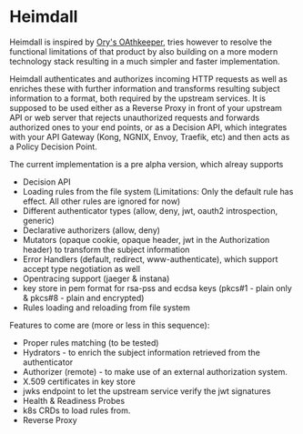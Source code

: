 # Heimdall

Heimdall is inspired by [Ory's OAthkeeper](https://www.ory.sh/docs/oathkeeper), tries however to resolve the functional limitations of that product by also building on a more modern technology stack resulting in a much simpler and faster implementation.

Heimdall authenticates and authorizes incoming HTTP requests as well as enriches these with further information and transforms resulting subject information to a format, both required by the upstream services. It is supposed to be used either as a Reverse Proxy in front of your upstream API or web server that rejects unauthorized requests and forwards authorized ones to your end points, or as a Decision API, which integrates with your API Gateway (Kong, NGNIX, Envoy, Traefik, etc) and then acts as a Policy Decision Point.

The current implementation is a pre alpha version, which alreay supports

* Decision API
* Loading rules from the file system (Limitations: Only the default rule has effect. All other rules are ignored for now)
* Different authenticator types (allow, deny, jwt, oauth2 introspection, generic)
* Declarative authorizers (allow, deny)
* Mutators (opaque cookie, opaque header, jwt in the Authorization header) to transform the subject information
* Error Handlers (default, redirect, www-authenticate), which support accept type negotiation as well
* Opentracing support (jaeger & instana)
* key store in pem format for rsa-pss and ecdsa keys (pkcs#1 - plain only & pkcs#8 - plain and encrypted)
* Rules loading and reloading from file system

Features to come are (more or less in this sequence):


* Proper rules matching (to be tested)
* Hydrators - to enrich the subject information retrieved from the authenticator
* Authorizer (remote) - to make use of an external authorization system.
* X.509 certificates in key store
* jwks endpoint to let the upstream service verify the jwt signatures 
* Health & Readiness Probes
* k8s CRDs to load rules from.
* Reverse Proxy

